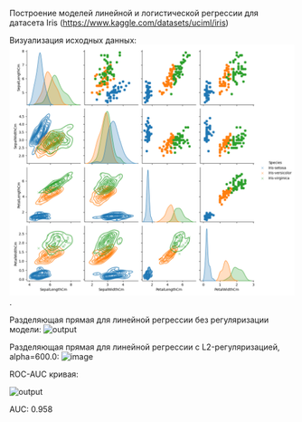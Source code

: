 Построение моделей линейной и логистической регрессии для датасета Iris (https://www.kaggle.com/datasets/uciml/iris)

Визуализация исходных данных:
![Визуализация исходных данных датасета](data.png).

Разделяющая прямая для линейной регрессии без регуляризации модели:
![output](https://github.com/user-attachments/assets/bf1cd8a3-967f-4e78-9c04-96e7a0d4067b)

Разделяющая прямая для линейной регрессии с L2-регуляризацией, alpha=600.0:
![image](https://github.com/user-attachments/assets/edb8d075-83c0-47c6-ba7d-d621633c954b)


ROC-AUC кривая:

![output](https://github.com/user-attachments/assets/b14477f1-1c33-4b2f-bac2-694ff6fcb5c0)

AUC: 0.958
